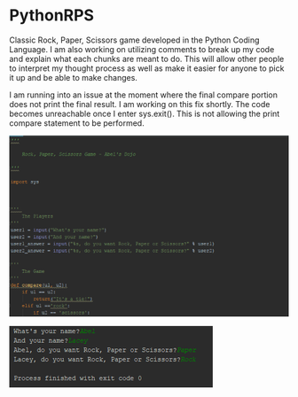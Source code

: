 # PythonRPS

Classic Rock, Paper, Scissors game developed in the Python Coding Language. I am also working on utilizing comments to break up my code
and explain what each chunks are meant to do. This will allow other people to interpret my thought process as well as make it easier for
anyone to pick it up and be able to make changes. 

I am running into an issue at the moment where the final compare portion does not print the final result. I am working on this fix shortly. The code becomes unreachable once I enter sys.exit(). This is not allowing the print compare statement to be performed. 

![alt text](https://github.com/abelberhane/PythonRPS/blob/master/Images/Code_Snippet.png?raw=true)

![alt text](https://github.com/abelberhane/PythonRPS/blob/master/Images/Results.png?raw=true)
